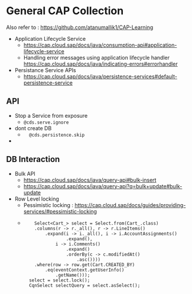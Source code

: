 # General CAP Collection

Also refer to : https://github.com/atanumallik1/CAP-Learning


- Application Lifecycle Service
  - https://cap.cloud.sap/docs/java/consumption-api#application-lifecycle-service
  - Handling error messages using application lifecycle handler https://cap.cloud.sap/docs/java/indicating-errors#errorhandler
- Persistance Service APIs
  - https://cap.cloud.sap/docs/java/persistence-services#default-persistence-service  

## API 
- Stop a Service from exposure 
   -  `@cds.serve.ignore`
- dont create DB
   - `	@cds.persistence.skip`
-     

## DB Interaction 
- Bulk API
  - https://cap.cloud.sap/docs/java/query-api#bulk-insert
  - https://cap.cloud.sap/docs/java/query-api?q=bulk+update#bulk-update 
- Row Level locking 
  - Pessimistic locking : https://cap.cloud.sap/docs/guides/providing-services/#pessimistic-locking
  - ````cds
        Select<Cart_> select = Select.from(Cart_.class)
        .columns(r -> r._all(), r -> r.LineItems()
            .expand(i -> i._all(), i -> i.AccountAssignments()
                    .expand(),
                i -> i.Comments()
                    .expand()
                    .orderBy(c -> c.modifiedAt()
                        .asc())))
        .where(row -> row.get(Cart.CREATED_BY)
            .eq(eventContext.getUserInfo()
                .getName()));
      select = select.lock();
      CqnSelect selectQuery = select.asSelect();
    ````  

